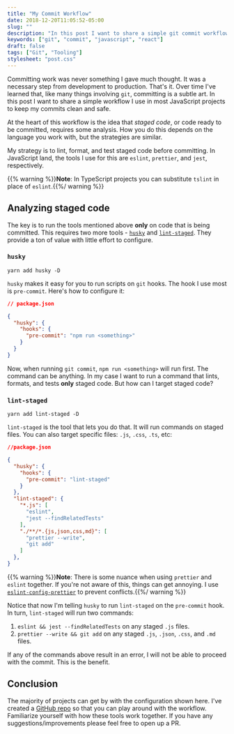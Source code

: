 ```yaml
---
title: "My Commit Workflow"
date: 2018-12-20T11:05:52-05:00
slug: ""
description: "In this post I want to share a simple git commit workflow I use in most JavaScript projects to keep my commits clean and safe."
keywords: ["git", "commit", "javascript", "react"]
draft: false
tags: ["Git", "Tooling"]
stylesheet: "post.css"
---
```


Committing work was never something I gave much thought. It was a necessary step from development to production. That's it. Over time I've learned that, like many things involving `git`, committing is a subtle art. In this post I want to share a simple workflow I use in most JavaScript projects to keep my commits clean and safe.

At the heart of this workflow is the idea that _staged code_, or code ready to be committed, requires some analysis. How you do this depends on the language you work with, but the strategies are similar.

My strategy is to lint, format, and test staged code before committing. In JavaScript land, the tools I use for this are `eslint`, `prettier`, and `jest`, respectively. 

{{% warning %}}**Note**: In TypeScript projects you can substitute `tslint` in place of `eslint`.{{%/ warning %}}

## Analyzing staged code

The key is to run the tools mentioned above **only** on code that is being committed. This requires two more tools - [`husky`](https://github.com/typicode/husky#readme) and [`lint-staged`](https://github.com/okonet/lint-staged). They provide a ton of value with little effort to configure.

### `husky`

```
yarn add husky -D
```

`husky` makes it easy for you to run scripts on `git` hooks. The hook I use most is `pre-commit`. Here's how to configure it:

```json
// package.json

{
  "husky": {
    "hooks": {
      "pre-commit": "npm run <something>"
    }
  }
}
```

Now, when running `git commit`, `npm run <something>` will run first. The command can be anything. In my case I want to run a command that lints, formats, and tests **only** staged code. But how can I target staged code?

### `lint-staged`

```
yarn add lint-staged -D
```

`lint-staged` is the tool that lets you do that. It will run commands on staged files. You can also target specific files: `.js`, `.css`, `.ts`, etc:

```json
//package.json

{
  "husky": {
    "hooks": {
      "pre-commit": "lint-staged"
    }
  },
  "lint-staged": {
    "*.js": [
      "eslint", 
      "jest --findRelatedTests"
    ],
    "./**/*.{js,json,css,md}": [
      "prettier --write",
      "git add"
    ]
  },
}
```

{{% warning %}}**Note**: There is some nuance when using `prettier` and `eslint` together. If you're not aware of this, things can get annoying. I use [`eslint-config-prettier`](https://github.com/prettier/eslint-config-prettier) to prevent conflicts.{{%/ warning %}}

Notice that now I'm telling `husky` to run `lint-staged` on the `pre-commit` hook. In turn, `lint-staged` will run two commands:

1. `eslint && jest --findRelatedTests` on any staged `.js` files.
2. `prettier --write && git add` on any staged `.js`, `.json`, `.css`, and `.md` files.

If any of the commands above result in an error, I will not be able to proceed with the commit. This is the benefit.

## Conclusion

The majority of projects can get by with the configuration shown here. I've created a [GitHub repo](https://github.com/jakewies/commit-workflow/tree/master) so that you can play around with the workflow. Familiarize yourself with how these tools work together. If you have any suggestions/improvements please feel free to open up a PR.











